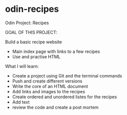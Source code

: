 # odin-recipes
Odin Project: Recipes

GOAL OF THIS PROJECT:

Build a basic recipe website
- Main index page with links to a few recipes
- Use and practise HTML

What I will learn:
- Create a project using Git and the terminal commands
- Push and create different versions
- Write the core of an HTML document
- Add links and images to the recipes
- Create ordered and unordered listes for the recipes
- Add text
- review the code and create a post mortem
